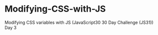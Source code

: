 # Modifying-CSS-with-JS
Modifying CSS variables with JS (JavaScript30 30 Day Challenge (JS31)) Day 3
